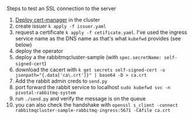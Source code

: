 Steps to test an SSL connection to the server

1. [Deploy cert-manager](https://cert-manager.io/docs/installation/kubernetes/) in the cluster
1. create issuer `k apply -f issuer.yaml`
1. request a certificate `k apply -f cetificate.yaml`. I've used the ingress service name as the DNS name as that's what `kubefwd` provides (see below)
1. deploy the operator
1. deploy a the rabbitmqcluster-sample (with `spec.secretName: self-signed-cert`)
1. download the cacert with `k get secrets self-signed-cert -o jsonpath="{.data['ca\.crt']}" | base64 -D > ca.crt`
1. Add the rabbit admin creds to `send.py`
1. port forward the rabbit service to localhost `sudo kubefwd svc -n pivotal-rabbitmq-system`
1. run `./send.py` and verify the message is on the queue
1. you can also check the handshake with `openssl s_client -connect rabbitmqcluster-sample-rabbitmq-ingress:5671 -CAfile ca.crt`

